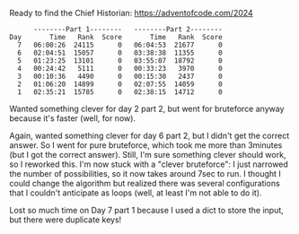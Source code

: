 Ready to find the Chief Historian: https://adventofcode.com/2024

          --------Part 1--------   --------Part 2--------
    Day       Time   Rank  Score       Time   Rank  Score
      7   06:00:26  24115      0   06:04:53  21677      0
      6   02:04:51  15057      0   03:38:38  11355      0
      5   01:23:25  13101      0   03:55:07  18792      0
      4   00:24:42   5111      0   00:33:23   3970      0
      3   00:10:36   4490      0   00:15:30   2437      0
      2   01:06:20  14899      0   02:07:55  14059      0
      1   02:35:21  15785      0   02:38:15  14712      0

Wanted something clever for day 2 part 2, but went for bruteforce anyway because it's faster (well, for now).

Again, wanted something clever for day 6 part 2, but I didn't get the correct answer. So I went for pure bruteforce, which took me more than 3minutes (but I got the correct answer). Still, I'm sure something clever should work, so I reworked this. I'm now stuck with a "clever bruteforce": I just narrowed the number of possibilities, so it now takes around 7sec to run. I thought I could change the algorithm but realized there was several configurations that I couldn't anticipate as loops (well, at least I'm not able to do it).

Lost so much time on Day 7 part 1 because I used a dict to store the input, but there were duplicate keys!
